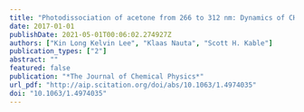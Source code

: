 ```yaml
---
title: "Photodissociation of acetone from 266 to 312 nm: Dynamics of CH3 + CH3CO channels on the S0 and T1 states"
date: 2017-01-01
publishDate: 2021-05-01T00:06:02.274927Z
authors: ["Kin Long Kelvin Lee", "Klaas Nauta", "Scott H. Kable"]
publication_types: ["2"]
abstract: ""
featured: false
publication: "*The Journal of Chemical Physics*"
url_pdf: "http://aip.scitation.org/doi/abs/10.1063/1.4974035"
doi: "10.1063/1.4974035"
---
```


